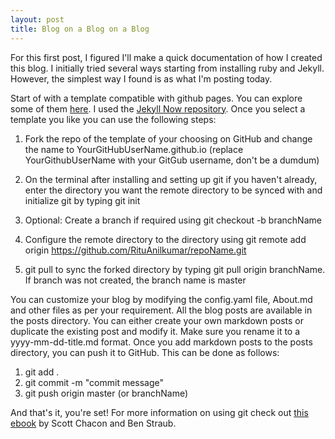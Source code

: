 ```yaml
---
layout: post
title: Blog on a Blog on a Blog
---
```


For this first post, I figured I'll make a quick documentation of how I created this blog. I initially tried several ways starting from installing ruby and Jekyll. However, the simplest way I found is as what I'm posting today. 

Start of with a template compatible with github pages. You can explore some of them [here](https://jekyllthemes.io/github-pages-themes). I used the [Jekyll Now repository](https://github.com/barryclark/jekyll-now). Once you select a template you like you can use the following steps:

1. Fork the repo of the template of your choosing on GitHub and change the name to YourGitHubUserName.github.io (replace YourGithubUserName with your GitGub username, don't be a dumdum)

2. On the terminal after installing and setting up git if you haven't already, enter the directory you want the remote directory to be synced with and initialize git by typing git init
3. Optional: Create a branch if required using git checkout -b branchName
4. Configure the remote directory to the directory using git remote add origin https://github.com/RituAnilkumar/repoName.git 
5. git pull to sync the forked directory by typing git pull origin branchName. If branch was not created, the branch name is master

You can customize your blog by modifying the config.yaml file, About.md and other files as per your requirement. All the blog posts are available in the posts directory. You can either create your own markdown posts or duplicate the existing post and modify it. Make sure you rename it to a yyyy-mm-dd-title.md format.
Once you add markdown posts to the posts directory, you can push it to GitHub. This can be done as follows:
1. git add . 
2. git commit -m "commit message"
3. git push origin master (or branchName)

And that's it, you're set! For more information on using git check out [this ebook](https://git-scm.com/book/en/v2) by Scott Chacon and Ben Straub.